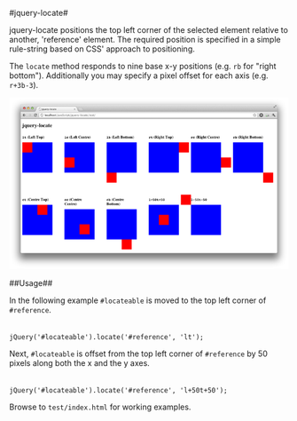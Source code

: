 #jquery-locate#

jquery-locate positions the top left corner of the selected element relative to another, 'reference' element.  The
required position is specified in a simple rule-string based on CSS' approach to positioning.

The `locate` method responds to nine base x-y positions (e.g. `rb` for "right bottom").  Additionally you may specify a
pixel offset for each axis (e.g. `r+3b-3`).

![](https://github.com/archaichorizon/jquery-locate/raw/master/screenshot_1.png)

##Usage##

In the following example `#locateable` is moved to the top left corner of `#reference`.

<code>
jQuery('#locateable').locate('#reference', 'lt');
</code>

Next, `#locateable` is offset from the top left corner of `#reference` by 50 pixels along both the x and the y axes.

<code>
jQuery('#locateable').locate('#reference', 'l+50t+50');
</code>

Browse to `test/index.html` for working examples.